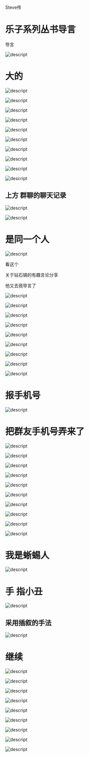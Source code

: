 Steve传

# 乐子系列丛书导言

导言

![descript](others\Steve传\20240217202247_0.png)

# 大的

![descript](others\Steve传\20240217202247_1.png)

![descript](others\Steve传\20240217202247_2.png)

![descript](others\Steve传\20240217202247_3.png)

![descript](others\Steve传\20240217202247_4.png)

![descript](others\Steve传\20240217202247_5.png)

![descript](others\Steve传\20240217202247_6.png)

![descript](others\Steve传\20240217202247_7.png)

![descript](others\Steve传\20240217202247_8.png)

![descript](others\Steve传\20240217202247_9.png)

![descript](others\Steve传\20240217202247_10.png)

## 上方 群聊的聊天记录

![descript](others\Steve传\20240217202247_11.png)

![descript](others\Steve传\20240217202247_12.png)

# 是同一个人

![descript](others\Steve传\20240217202247_13.png)

看这个

关于钻石镐的有趣言论分享

他又去我导言了

![descript](others\Steve传\20240217202247_14.png)

![descript](others\Steve传\20240217202247_15.png)

![descript](others\Steve传\20240217202247_16.png)

![descript](others\Steve传\20240217202247_17.png)

![descript](others\Steve传\20240217202247_18.png)

![descript](others\Steve传\20240217202247_19.png)

![descript](others\Steve传\20240217202247_20.png)

![descript](others\Steve传\20240217202247_21.png)

![descript](others\Steve传\20240217202247_22.jpeg)

# 报手机号

![descript](others\Steve传\20240217202247_23.png)

# 把群友手机号弄来了

![descript](others\Steve传\20240217202247_24.png)

![descript](others\Steve传\20240217202247_25.png)

![descript](others\Steve传\20240217202247_26.png)

![descript](others\Steve传\20240217202247_27.png)

![descript](others\Steve传\20240217202247_28.png)

![descript](others\Steve传\20240217202247_29.png)

![descript](others\Steve传\20240217202247_30.png)

![descript](others\Steve传\20240217202247_31.png)

![descript](others\Steve传\20240217202247_32.png)

![descript](others\Steve传\20240217202247_33.png)

# 我是蜥蜴人

![descript](others\Steve传\20240217202247_34.png)

# 手 指小丑

![descript](others\Steve传\20240217202247_35.png)

## 采用插叙的手法

![descript](others\Steve传\20240217202247_36.png)

# 继续

![descript](others\Steve传\20240217202247_37.png)

![descript](others\Steve传\20240217202247_38.png)

![descript](others\Steve传\20240217202247_39.png)

![descript](others\Steve传\20240217202247_40.png)

![descript](others\Steve传\20240217202247_41.png)

![descript](others\Steve传\20240217202247_42.png)

![descript](others\Steve传\20240217202247_43.png)

![descript](others\Steve传\20240217202247_44.png)

![descript](others\Steve传\20240217202247_45.png)

